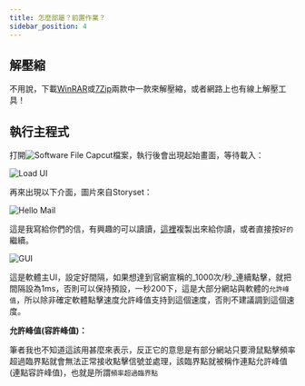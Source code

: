 ```yaml
---
title: 怎麼部屬？前置作業？
sidebar_position: 4
---
```

## 解壓縮

不用說，下載[WinRAR](https://www.rarlab.com/)或[7Zip](https://www.7-zip.org/)兩款中一款來解壓縮，或者網路上也有線上解壓工具！

## 執行主程式

打開![Software File Capcut](https://img.onl/B9E0IC)檔案，執行後會出現起始畫面，等待載入：

![Load UI](https://img.onl/RiorJq)

再來出現以下介面，圖片來自Storyset：

![Hello Mail](https://img.onl/BvcasL)

這是我寫給你們的信，有興趣的可以讀讀，[這裡](/docs/MBoard/作者給使用者的信)複製出來給你讀，或者直接按`好的`繼續。

![GUI](https://img.onl/zNsyEt)

這是軟體主UI，設定好間隔，如果想達到官網宣稱的_1000次/秒_連續點擊，就把間隔設為1ms，否則可以保持預設，一秒200下，這是大部分網站與軟體的`允許峰值`，所以除非確定軟體點擊速度允許峰值支持到這個速度，否則不建議調到這個速度。

<div class="info">

**允許峰值(容許峰值)：**

筆者我也不知道這該用甚麼來表示，反正它的意思是有部分網站只要滑鼠點擊頻率超過臨界點就會無法正常接收點擊信號並處理，該臨界點就被稱作連點允許峰值(連點容許峰值)，也就是所謂`頻率超過臨界點`

</div>